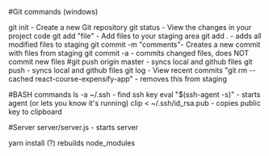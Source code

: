 #Git commands (windows)

git init - Create a new Git repository
git status - View the changes in your project code
git add "file" - Add files to your staging area
git add . - adds all modified files to staging
git commit -m "comments"- Creates a new commit with files from staging
git commit -a - commits changed files, does NOT commit new files
#git push origin master - syncs local and github files
git push - syncs local and github files
git log - View recent commits
"git rm --cached react-course-expensify-app" - removes this from staging

#BASH commands
ls -a ~/.ssh - find ssh key
eval "$(ssh-agent -s)" - starts agent (or lets you know it's running)
clip < ~/.ssh/id_rsa.pub - copies public key to clipboard

#Server
server/server.js - starts server

yarn install (?) rebuilds node_modules

